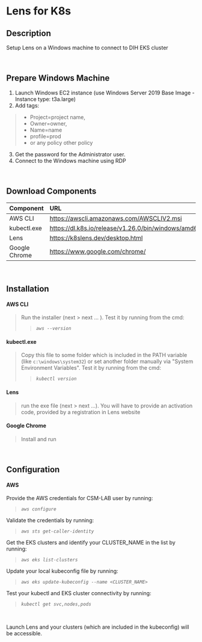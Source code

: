 
# Lens for K8s

## Description
Setup Lens on a Windows machine to connect to DIH EKS cluster

<br>

## Prepare Windows Machine

1. Launch Windows EC2 instance (use Windows Server 2019 Base Image - Instance type: t3a.large)
2. Add tags:
> * Project=project name,
> * Owner=owner,
> * Name=name
> * profile=prod
> * or any policy other policy
3. Get the password for the Administrator user.
4. Connect to the Windows machine using RDP

<br>

## Download Components
| Component   | URL |
| :---        |    :---   |
| AWS CLI      | https://awscli.amazonaws.com/AWSCLIV2.msi |
| kubectl.exe    | https://dl.k8s.io/release/v1.26.0/bin/windows/amd64/kubectl.exe |
| Lens   | https://k8slens.dev/desktop.html |
| Google Chrome    | https://www.google.com/chrome/ |

<br>

## Installation
#### AWS CLI
> Run the installer (next > next ... ). Test it by running from the cmd:
>> *`aws --version`*

#### kubectl.exe
> Copy this file to some folder which is included in the PATH variable (like `c:\windows\system32`) or set another folder manually via "System Environment Variables". Test it by running from the cmd:
>> *`kubectl version`*

#### Lens
> run the exe file (next > next ...). You will have to provide an activation code, provided by a registration in Lens website

#### Google Chrome
> Install and run

<br>

## Configuration
#### AWS
Provide the AWS credentials for CSM-LAB user by running:
> *`aws configure`*

Validate the credentials by running:
> *`aws sts get-caller-identity`*

Get the EKS clusters and identify your CLUSTER_NAME in the list by running:
> *`aws eks list-clusters`*

Update your local kubeconfig file by running:
> *`aws eks update-kubeconfig --name <CLUSTER_NAME>`*

Test your kubectl and EKS cluster connectivity by running:
> *`kubectl get svc,nodes,pods`*

<br>

Launch Lens and your clusters (which are included in the kubeconfig) will be accessible.

<br>

